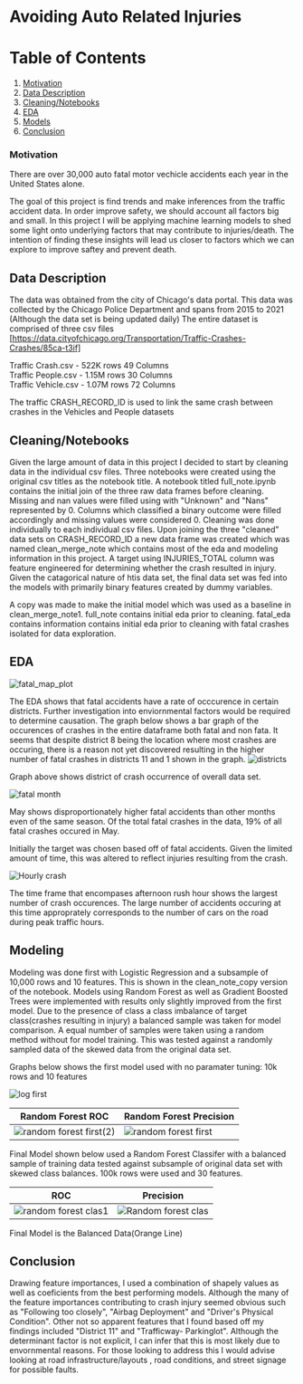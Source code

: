 # Avoiding Auto Related Injuries

# Table of Contents
1. [Motivation](https://github.com/shigos/Traffic_Models/blob/main/README.md#motivation) 
2. [Data Description](https://github.com/shigos/Traffic_Models/blob/main/README.md#data-description)
3. [Cleaning/Notebooks](https://github.com/shigos/Traffic_Models/blob/main/README.md#data-description)
4. [EDA](https://github.com/shigos/Traffic_Models/blob/main/README.md#eda)
5. [Models](https://github.com/shigos/Traffic_Models/blob/main/README.md#modeling)
6. [Conclusion](https://github.com/shigos/Traffic_Models/blob/main/README.md#modeling)

### Motivation
There are over 30,000 auto fatal motor vechicle accidents each year in the United States alone.

The goal of this project is find trends and make inferences from the traffic accident data. In order improve safety, we should account all factors big and small. In this project I will be applying machine learning models to shed some light onto underlying factors that may contribute to injuries/death. The intention of finding these insights will lead us closer to factors which we can explore to improve saftey and prevent death.



## Data Description
The data was obtained from the city of Chicago's data portal. 
This data was collected by the Chicago Police Department and spans from 2015 to 2021 (Although the data set is being updated daily) 
The entire dataset is comprised of three csv files [https://data.cityofchicago.org/Transportation/Traffic-Crashes-Crashes/85ca-t3if]

Traffic Crash.csv - 522K rows 49 Columns \
Traffic People.csv - 1.15M rows 30 Columns\
Traffic Vehicle.csv - 1.07M rows 72 Columns

The traffic CRASH_RECORD_ID is used to link the same crash between crashes in the Vehicles and People datasets

## Cleaning/Notebooks 
Given the large amount of data in this project I decided to start by cleaning data in the individual csv files. Three notebooks were created using the original csv titles as the notebook title. A notebook titled full_note.ipynb contains the initial join of the three raw data frames before cleaning. Missing and nan values were filled using with "Unknown" and "Nans" represented by 0. Columns which classified a binary outcome were filled accordingly and missing values were considered 0. Cleaning was done individually to each individual csv files. Upon joining the three "cleaned" data sets on CRASH_RECORD_ID a new data frame was created which was named clean_merge_note which contains most of the eda and modeling information in this project. A target using INJURIES_TOTAL column was feature engineered for determining whether the crash resulted in injury. Given the catagorical nature of htis data set, the final data set was fed into the models with primarily binary features created by dummy variables.

A copy was made to make the initial model which was used as a baseline in clean_merge_note1.
full_note contains initial eda prior to cleaning.
fatal_eda contains information contains initial eda prior to cleaning with fatal crashes isolated for data exploration.

## EDA

![fatal_map_plot](https://user-images.githubusercontent.com/76585249/126579407-961a1fd3-4ec8-4419-8d52-303f3fa6b2b0.png)

The EDA shows that fatal accidents have a rate of occcurence in certain districts. Further investigation into enviornmental factors would be required to determine causation.
The graph below shows a bar graph of the occurences of crashes in the entire dataframe both fatal and non fata.
It seems that despite district 8 being the location where most crashes are occuring, there is a reason not yet discovered resulting in the higher number of fatal crashes in districts 11 and 1 shown in the graph. 
![districts ](https://user-images.githubusercontent.com/76585249/126584127-f1af04cf-747e-4094-adc9-c61d805f1ec1.png)

Graph above shows district of crash occurrence of overall data set.

![fatal month](https://user-images.githubusercontent.com/76585249/126584115-48e2d7e1-1252-4a26-84cc-33dbcff54a14.png)

May shows disproportionately higher fatal accidents than other months even of the same season. Of the total fatal crashes in the data, 19% of all fatal crashes occured in May. 

Initially the target was chosen based off of fatal accidents. Given the limited amount of time, this was altered to reflect injuries resulting from the crash.

![Hourly crash](https://user-images.githubusercontent.com/76585249/126584121-7ea707ec-7ba3-413b-a285-bc32f1ad184f.png)

The time frame that encompases afternoon rush hour shows the largest number of crash occurences. The large number of accidents occuring at this time approprately corresponds to the number of cars on the road during peak traffic hours.


## Modeling
Modeling was done first with Logistic Regression and a subsample of 10,000 rows and 10 features. This is shown in the clean_note_copy version of the notebook. Models using Random Forest as well as Gradient Boosted Trees were implemented with results only slightly improved from the first model. Due to the presence of class a class imbalance of target class(crashes resulting in injury) a balanced sample was taken for model comparison. A equal number of samples were taken using a random method without for model training. This was tested against a randomly sampled data of the skewed data from the original data set. 

Graphs below shows the first model used with no paramater tuning: 10k rows and 10 features

![log first](https://user-images.githubusercontent.com/76585249/126593074-b8d5e98d-eeec-49eb-b3db-d3ea7df15592.png)  


| Random Forest ROC | Random Forest Precision |
| ------------- | ------------- |
| ![random forest first(2)](https://user-images.githubusercontent.com/76585249/126593279-bcd1b1c6-608a-4425-bcc2-5f2c134aa282.png)   | ![random forest first](https://user-images.githubusercontent.com/76585249/126593422-092550e9-0b6c-4aac-8822-41ad9a91da03.png)
 
 
Final Model shown below used a Random Forest Classifer with a balanced sample of training data tested against subsample of original data set with skewed class balances. 100k rows were used and 30 features. 







| ROC | Precision |
| ------------- | ------------- |
| ![random forest clas1](https://user-images.githubusercontent.com/76585249/126596319-d2be4876-b2f4-48c0-8d60-46c6472120a8.png) | ![Random forest clas](https://user-images.githubusercontent.com/76585249/126596331-45c84fb3-a5ee-4ba4-9225-eeecdf094a9a.png) |

Final Model is the Balanced Data(Orange Line)


## Conclusion
Drawing feature importances, I used a combination of shapely values as well as coeficients from the best performing models. Although the many of the feature importances contributing to crash injury seemed obvious such as "Following too closely", "Airbag Deployment" and "Driver's Physical Condition". Other not so apparent features that I found based off my findings included "District 11" and "Trafficway- Parkinglot". Although the determinant factor is not explicit, I can infer that this is most likely due to envornmental reasons. For those looking to address this I would advise looking at road infrastructure/layouts , road conditions, and street signage for possible faults.
